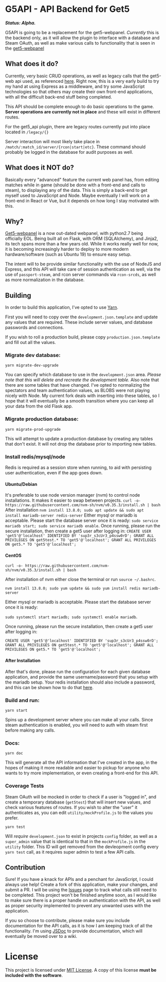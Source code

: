 # G5API - API Backend for Get5
_**Status: Alpha.**_

G5API is going to be a replacement for the get5-webpanel. _Currently_ this is the backend only, as it will allow the plugin to interface with a database and Steam OAuth, as well as make various calls to functionality that is seen in the [get5-webpanel](https://github.com/phlexplexico/get5-webpanel)


## What does it do?
Currently, very basic CRUD operations, as well as legacy calls that the get5-web api used, as referenced [here](https://github.com/PhlexPlexico/get5-web/blob/development/get5/api.py). Right now, this is a very early build to try my hand at using Express as a middleware, and try some JavaScript technologies so that others may create their own front-end applications, with all the difficult back-end stuff being completed. 


This API should be complete enough to do basic operations to the game. **Server operations are currently not in place** and these will exist in different routes.

For the get5_api plugin, there are legacy routes currently put into place located in `/legacy/{}`

Server interaction will most likely take place in `/match/:match_id/server/{rcon|start|etc}`. These command should probably be logged in the database for audit purposes as well.

## What does it NOT do?
Basically every "advanced" feature the current web panel has, from editing matches while in game (should be done with a front-end and calls to steam), to displaying any of the data. This is simply a back-end to get myself used to JavaScript and Node. Maybe eventually I will work on a front-end in React or Vue, but it depends on how long I stay motivated with this.

## Why?
[Get5-webpanel](https://github.com/phlexplexico/get5-webpanel) is a now out-dated webpanel, with python2.7 being officially EOL. Being built all on Flask, with ORM (SQLAlchemy), and Jinja2, its tech spans more than a few years old. While it works really well for now, it is becoming increasingly harder to deploy to more modern hardware/software (such as Ubuntu 19) to ensure easy setup.

The intent will to be provide similar functionality with the use of NodeJS and Express, and this API will take care of session authentication as well, via the use of `passport-steam`, and rcon server commands via `rcon-srcds`, as well as more normalization in the database.

## Building
In order to build this application, I've opted to use [Yarn](https://yarnpkg.com/lang/en/).

First you will need to copy over the ```development.json.template``` and update any values that are required. These include server values, and database passwords and connections.

If you wish to roll a production build, please copy ```production.json.template``` and fill out all the values.

### Migrate dev database: 
```yarn migrate-dev-upgrade```

You can specify which database to use in the `development.json` area. *Please note that this will delete and recreate the development table.* Also note that there are some tables that have changed. I've opted to normalizing the spectators and team authentication values, as BLOBS were not playing nicely with Node. My current fork deals with inserting into these tables, so I hope that it will eventually be a smooth transition where you can keep all your data from the old Flask app.

### Migrate production database:
```yarn migrate-prod-upgrade```

This will attempt to update a production database by creating any tables that don't exist. It will not drop the database prior to importing new tables.

### Install redis/mysql/node
Redis is required as a session store when running, to aid with persisting user authentication, even if the app goes down. 

#### Ubuntu/Debian
It's preferable to use node version manager (nvm) to control node installations. It makes it easier to swap between projects.
```curl -o- https://raw.githubusercontent.com/nvm-sh/nvm/v0.35.3/install.sh | bash```
After installation
```nvm install 13.8.0; sudo apt update && sudo apt install mariadb-server redis-server```
Either mysql or mariadb is acceptable. Please start the database server once it is ready:
```sudo service mariadb start; sudo service mariadb enable```.
Once running, please run the secure installation, then create a get5 user after logging in:
```CREATE USER 'get5'@'localhost' IDENTIFIED BY 'sup3r_s3cUr3_p4ssw0rD'; GRANT ALL PRIVILEGES ON get5test.* TO 'get5'@'localhost'; GRANT ALL PRIVILEGES ON get5.* TO 'get5'@'localhost';```

#### CentOS
```curl -o- https://raw.githubusercontent.com/nvm-sh/nvm/v0.35.3/install.sh | bash```

After installation of nvm either close the terminal or run `source ~/.bashrc`.

```nvm install 13.8.0; sudo yum update && sudo yum install redis mariadb-server```

Either mysql or mariadb is acceptable. Please start the database server once it is ready:

```sudo systemctl start mariadb; sudo systemctl enable mariadb```.

Once running, please run the secure installation, then create a get5 user after logging in:

```CREATE USER 'get5'@'localhost' IDENTIFIED BY 'sup3r_s3cUr3_p4ssw0rD'; GRANT ALL PRIVILEGES ON get5test.* TO 'get5'@'localhost'; GRANT ALL PRIVILEGES ON get5.* TO 'get5'@'localhost';```

#### After Installation
After that's done, please run the configuration for each given database application, and provide the same username/password that you setup with the mariadb setup. Your redis installation should also include a password, and this can be shown how to do that [here](https://stackoverflow.com/a/17018369).

### Build and run: 
```yarn start``` 

Spins up a development server where you can make all your calls. Since steam authentication is enabled, you will need to auth with steam first before making any calls.

### Docs: 
```yarn doc```

This will generate all the API information that I've created in the app, in the hopes of making it more readable and easier to pickup for anyone who wants to try more implementation, or even creating a front-end for this API.

### Coverage Tests
Steam OAuth will be mocked in order to check if a user is "logged in", and create a temporary database (`get5test`) that will insert new values, and check various features of routes. If you wish to alter the "user" it authenticates as, you can edit `utility/mockProfile.js` to the values you prefer.

```yarn test```

Will *require* `development.json` to exist in projects `config` folder, as well as a `super_admin` value that is identical to that in the `mockProfile.js` in the `utility` folder. This ID will get removed from the devleopment config every `yarn test` call, as it requires super admin to test a few API calls.

## Contribution
Sure! If you have a knack for APIs and a penchant for JavaScript, I could always use help! Create a fork of this application, make your changes, and submit a PR. I will be using the [Issues](https://github.com/g5api/issues) page to track what calls still need to be completed. This project won't be finished anytime soon, as I would like to make sure there is a proper handle on authentication with the API, as well as proper security implemented to prevent any unwanted uses with the application. 

If you so choose to contribute, please make sure you include documentation for the API calls, as it is how I am keeping track of all the functionality. I'm using [JSDoc](https://devdocs.io/jsdoc/) to provide documentation, which will eventually be moved over to a wiki.

# License
This project is licensed under [MIT License](http://opensource.org/licenses/MIT). A copy of this license **must be included with the software**.
